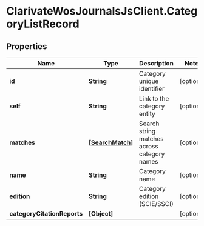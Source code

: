 # ClarivateWosJournalsJsClient.CategoryListRecord

## Properties

Name | Type | Description | Notes
------------ | ------------- | ------------- | -------------
**id** | **String** | Category unique identifier | [optional] 
**self** | **String** | Link to the category entity | [optional] 
**matches** | [**[SearchMatch]**](SearchMatch.md) | Search string matches across category names | [optional] 
**name** | **String** | Category name | [optional] 
**edition** | **String** | Category edition (SCIE/SSCI) | [optional] 
**categoryCitationReports** | **[Object]** |  | [optional] 


